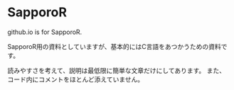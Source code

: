 # SapporoR

github.io is for SapporoR.

SapporoR用の資料としていますが、基本的にはC言語をあつかうための資料です。

読みやすさを考えて、説明は最低限に簡単な文章だけにしてあります。
また、コード内にコメントをほとんど添えていません。
